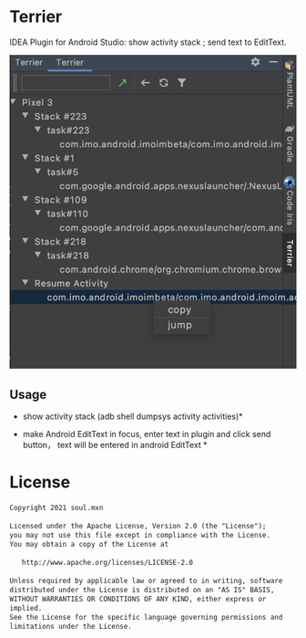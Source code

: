 # Terrier
IDEA Plugin for Android Studio: show activity stack ; send text to EditText.

![Showcase](/screen.png)



## Usage

* show activity stack (adb shell dumpsys activity activities)*

* make Android EditText in focus, enter text in plugin and click send button， text will be entered in android EditText *


License
=======

    Copyright 2021 soul.mxn

    Licensed under the Apache License, Version 2.0 (the "License");
    you may not use this file except in compliance with the License.
    You may obtain a copy of the License at

       http://www.apache.org/licenses/LICENSE-2.0

    Unless required by applicable law or agreed to in writing, software
    distributed under the License is distributed on an "AS IS" BASIS,
    WITHOUT WARRANTIES OR CONDITIONS OF ANY KIND, either express or implied.
    See the License for the specific language governing permissions and
    limitations under the License.

